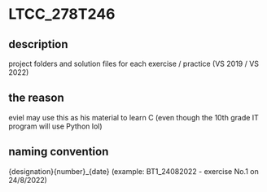 # LTCC_278T246
## description 
project folders and solution files for each exercise / practice (VS 2019 / VS 2022)

## the reason
eviel may use this as his material to learn C (even though the 10th grade IT program will use Python lol)

## naming convention
{designation}{number}_{date} (example: BT1_24082022 - exercise No.1 on 24/8/2022)
